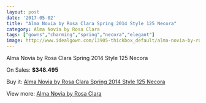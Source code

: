 ```yaml
---
layout: post
date: '2017-05-02'
title: "Alma Novia by Rosa Clara Spring 2014 Style 125 Necora"
category: Alma Novia by Rosa Clara
tags: ["gowns","charming","spring","necora","elegant"]
image: http://www.idealgown.com/13905-thickbox_default/alma-novia-by-rosa-clara-spring-2014-style-125-necora.jpg
---
```

Alma Novia by Rosa Clara Spring 2014 Style 125 Necora

On Sales: **$348.495**
<a href="https://www.idealgown.com/en/alma-novia-by-rosa-clara/5603-alma-novia-by-rosa-clara-spring-2014-style-125-necora.html"><amp-img layout="responsive" width="600" height="600" src="//www.idealgown.com/13905-thickbox_default/alma-novia-by-rosa-clara-spring-2014-style-125-necora.jpg" alt="Alma Novia by Rosa Clara Spring 2014 Style 125 Necora 0" /></a>
<a href="https://www.idealgown.com/en/alma-novia-by-rosa-clara/5603-alma-novia-by-rosa-clara-spring-2014-style-125-necora.html"><amp-img layout="responsive" width="600" height="600" src="//www.idealgown.com/13906-thickbox_default/alma-novia-by-rosa-clara-spring-2014-style-125-necora.jpg" alt="Alma Novia by Rosa Clara Spring 2014 Style 125 Necora 1" /></a>

Buy it: [Alma Novia by Rosa Clara Spring 2014 Style 125 Necora](https://www.idealgown.com/en/alma-novia-by-rosa-clara/5603-alma-novia-by-rosa-clara-spring-2014-style-125-necora.html "Alma Novia by Rosa Clara Spring 2014 Style 125 Necora")

View more: [Alma Novia by Rosa Clara](https://www.idealgown.com/en/82-alma-novia-by-rosa-clara "Alma Novia by Rosa Clara")
